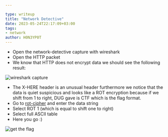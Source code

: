 ```yaml
---

type: writeup
title: "Network Detective"
date: 2023-05-24T22:17:09+03:00
tags:
- network
author: H0N3YP0T
---
```


* Open the network-detective capture with wireshark
* Open the HTTP packet
* We know that HTTP does not encrypt data we should see the following result:

![wireshark capture](/images/unbreakable_2023/network_detective/wireshark.png)

* The X-HERE header is an unusual header furthermore we notice that the data is quiet suspicious and looks like a ROT
  encryption because if we shift from 1 to right, DUG gave is CTF which is the flag format.
* Go to [rot-cipher](https://www.dcode.fr/rot-cipher) and enter the data string
* Select ROT 1 (which is equal to shift one to right)
* Select full ASCII table
* Here you go :)

![get the flag](/images/unbreakable_2023/network_detective/dcode.png)
